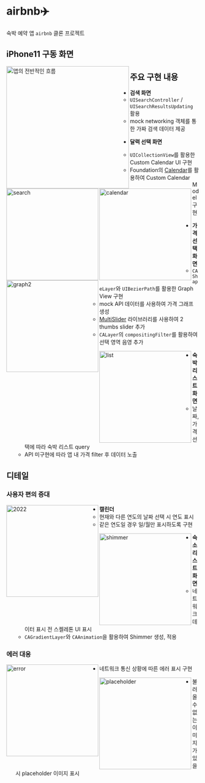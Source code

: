 # airbnb✈️

숙박 예약 앱 `airbnb` 클론 프로젝트



## iPhone11 구동 화면

<img src="https://user-images.githubusercontent.com/72188416/120914487-78b0fd00-c6d9-11eb-8dd6-a1353c8698ab.gif" alt="앱의 전반적인 흐름" width=320 align=left />



## 주요 구현 내용

<img src="https://user-images.githubusercontent.com/72188416/120915142-0e01c080-c6dd-11eb-8909-2df26004aaa0.png" alt="search" width=240 align=left  />



- **검색 화면**
  - `UISearchController` / `UISearchResultsUpdating` 활용
  - mock networking 객체를 통한 가짜 검색 데이터 제공



<img src="https://user-images.githubusercontent.com/72188416/120914492-7f3f7480-c6d9-11eb-952f-74868818570b.png" alt="calendar" width=240 align=left />



- **달력 선택 화면**

  - `UICollectionView`를 활용한 Custom Calendar UI 구현
  - Foundation의 [Calendar](https://developer.apple.com/documentation/foundation/calendar)를 활용하여 Custom Calendar Model 구현

  

<img src="https://user-images.githubusercontent.com/72188416/120914496-85355580-c6d9-11eb-8485-e973ab332ba2.png" alt="graph2" width=240 align=left  />



- **가격 선택 화면**
  - `CAShapeLayer`와 `UIBezierPath`를 활용한 Graph View 구현
  - mock API 데이터를 사용하여 가격 그래프 생성
  - [MultiSlider](https://github.com/yonat/MultiSlider) 라이브러리를 사용하여 2 thumbs slider 추가
  - `CALayer`의 `compositingFilter`를 활용하여 선택 영역 음영 추가



<img src="https://user-images.githubusercontent.com/72188416/120915138-0c37fd00-c6dd-11eb-962a-1481658cc81e.png" alt="list" width=240 align=left />



- **숙박 리스트 화면**
  - 날짜, 가격 선택에 따라 숙박 리스트 query
  - API 미구현에 따라 앱 내 가격 filter 후 데이터 노출





## 디테일 

### 사용자 편의 증대



<img src="https://user-images.githubusercontent.com/72188416/120915134-06421c00-c6dd-11eb-9ccc-095e46ad7029.png" alt="2022" width=240 align=left  />



- **캘린더**
  - 현재와 다른 연도의 날짜 선택 시 연도 표시
  - 같은 연도일 경우 일/월만 표시하도록 구현



<img src="https://user-images.githubusercontent.com/72188416/120915140-0d692a00-c6dd-11eb-9e10-8c0f204646dc.png" alt="shimmer" width=240 align=left  />

- **숙소 리스트 화면**
  - 네트워크 데이터 표시 전 스켈레톤 UI 표시
  - `CAGradientLayer`와 `CAAnimation`을 활용하여 Shimmer 생성, 적용



### 에러 대응

<img src="https://user-images.githubusercontent.com/72188416/120915137-0b9f6680-c6dd-11eb-8c02-d726e618095b.png" alt="error" width=240 align=left  />



- 네트워크 통신 상황에 따른 에러 표시 구현



<img src="https://user-images.githubusercontent.com/72188416/120915136-08a47600-c6dd-11eb-8e49-a7412225f18b.png" alt="placeholder" width=240 align=left  />



- 불러올 수 없는 이미지가 있을 시 placeholder 이미지 표시

